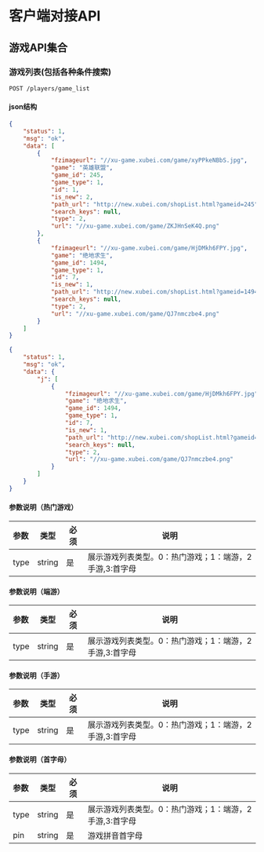 
# 客户端对接API

##  游戏API集合

### 游戏列表(包括各种条件搜索)

`POST /players/game_list`

####  json结构
```json
{
    "status": 1,
    "msg": "ok",
    "data": [
        {
            "fzimageurl": "//xu-game.xubei.com/game/xyPPkeNBbS.jpg",
            "game": "英雄联盟",
            "game_id": 245,
            "game_type": 1,
            "id": 1,
            "is_new": 2,
            "path_url": "http://new.xubei.com/shopList.html?gameid=245",
            "search_keys": null,
            "type": 2,
            "url": "//xu-game.xubei.com/game/ZKJHnSeK4Q.png"
        },
        {
            "fzimageurl": "//xu-game.xubei.com/game/HjDMkh6FPY.jpg",
            "game": "绝地求生",
            "game_id": 1494,
            "game_type": 1,
            "id": 7,
            "is_new": 1,
            "path_url": "http://new.xubei.com/shopList.html?gameid=1494",
            "search_keys": null,
            "type": 2,
            "url": "//xu-game.xubei.com/game/QJ7nmczbe4.png"
        }
    ]
}

{
    "status": 1,
    "msg": "ok",
    "data": {
        "j": [
            {
                "fzimageurl": "//xu-game.xubei.com/game/HjDMkh6FPY.jpg",
                "game": "绝地求生",
                "game_id": 1494,
                "game_type": 1,
                "id": 7,
                "is_new": 1,
                "path_url": "http://new.xubei.com/shopList.html?gameid=1494",
                "search_keys": null,
                "type": 2,
                "url": "//xu-game.xubei.com/game/QJ7nmczbe4.png"
            }
        ]
    }
}

```

#### 参数说明（热门游戏）
   |参数|类型|必须|说明|
   |:---|---|---|---|
   | type| string|是| 展示游戏列表类型。0：热门游戏；1：端游，2手游,3:首字母|
   
   
#### 参数说明（端游）
   |参数|类型|必须|说明|
   |:---|---|---|---|
   | type| string|是| 展示游戏列表类型。0：热门游戏；1：端游，2手游,3:首字母|
   
   
#### 参数说明（手游）
   |参数|类型|必须|说明|
   |:---|---|---|---|
   | type| string|是| 展示游戏列表类型。0：热门游戏；1：端游，2手游,3:首字母|

#### 参数说明（首字母）
   |参数|类型|必须|说明|
   |:---|---|---|---|
   | type| string|是| 展示游戏列表类型。0：热门游戏；1：端游，2手游,3:首字母|
   | pin| string | 是| 游戏拼音首字母 |





